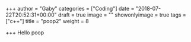 +++
author = "Gaby"
categories = ["Coding"]
date = "2018-07-22T20:52:31+00:00"
draft = true
image = ""
showonlyimage = true
tags = ["c++"]
title = "poop2"
weight = 8

+++
Hello poop